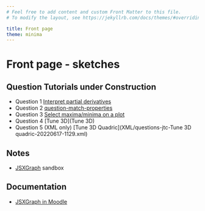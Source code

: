 ```yaml
---
# Feel free to add content and custom Front Matter to this file.
# To modify the layout, see https://jekyllrb.com/docs/themes/#overriding-theme-defaults

title: Front page
theme: minima
---
```


# Front page - sketches

## Question Tutorials under Construction

+ Question 1 [Interpret partial derivatives](question-partial-derivative.md)
+ Question 2 [question-match-properties](question-match-properties.md)
+ Question 3 [Select maxima/minima on a plot](question-select-extremal.md)
+ Question 4 [Tune 3D](Tune 3D)
+ Question 5 (XML only) [Tune 3D Quadric](XML/questions-jtc-Tune 3D quadric-20220617-1129.xml)

## Notes

+ [JSXGraph](JSXGraph) sandbox

## Documentation

+ [JSXGraph in Moodle](https://moodle.oulu.fi/question/type/stack/doc/doc.php/Authoring/JSXGraph.md)
